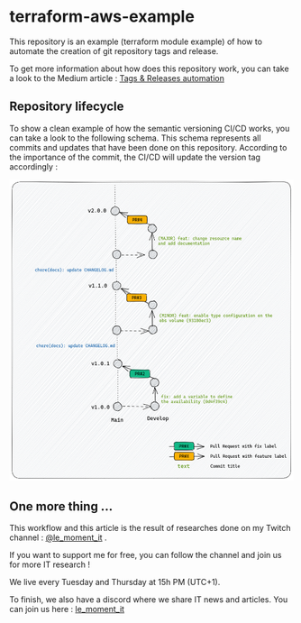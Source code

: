 # terraform-aws-example

This repository is an example (terraform module example) of how to automate the creation of git repository tags and release.

To get more information about how does this repository work, you can take a look to the Medium article : [Tags & Releases automation](https://medium.com/@le_moment_it/tags-releases-automation-77678047c79e)


## Repository lifecycle

To show a clean example of how the semantic versioning CI/CD works, you can take a look to the following schema. This schema represents all commits and updates that have been done on this repository. According to the importance of the commit, the CI/CD will update the version tag accordingly :

![Lifecycle](./docs/example.png)

## One more thing ...

This workflow and this article is the result of researches done on my Twitch channel : [@le_moment_it](https://www.twitch.tv/le_moment_it) . 

If you want to support me for free, you can follow the channel and join us for more IT research !

We live every Tuesday and Thursday at 15h PM (UTC+1).

To finish, we also have a discord where we share IT news and articles. You can join us here : [le_moment_it](https://discord.gg/Bn66XZsWfn)